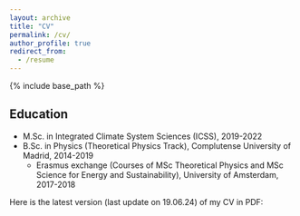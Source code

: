 ```yaml
---
layout: archive
title: "CV"
permalink: /cv/
author_profile: true
redirect_from:
  - /resume
---
```


{% include base_path %}

## Education

* M.Sc. in Integrated Climate System Sciences (ICSS), 2019-2022
* B.Sc. in Physics (Theoretical Physics Track), Complutense University of Madrid, 2014-2019
  * Erasmus exchange (Courses of MSc Theoretical Physics and MSc Science for Energy and Sustainability), University of Amsterdam, 2017-2018

Here is the latest version (last update on 19.06.24) of my CV in PDF:
